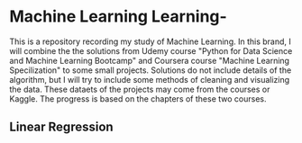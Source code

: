 # Machine Learning Learning-
This is a repository recording my study of Machine Learning. In this brand, I will combine the the solutions from Udemy course "Python for Data Science and Machine Learning Bootcamp" and Coursera course "Machine Learning Specilization" to some small projects. Solutions do not include details of the algorithm, but I will try to include some methods of cleaning and visualizing the data. These dataets of the projects may come from the courses or Kaggle. The progress is based on the chapters of these two courses. 

## Linear Regression

   

